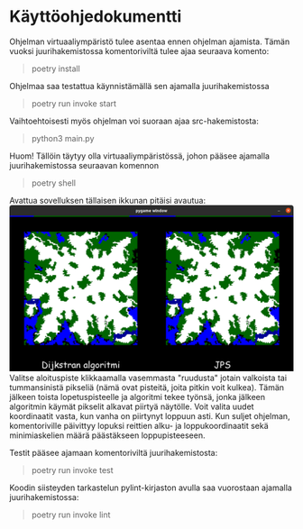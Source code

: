 # Käyttöohjedokumentti

Ohjelman virtuaaliympäristö tulee asentaa ennen ohjelman ajamista. Tämän vuoksi juurihakemistossa komentoriviltä tulee ajaa seuraava komento:

> poetry install

Ohjelmaa saa testattua käynnistämällä sen ajamalla juurihakemistossa

> poetry run invoke start

Vaihtoehtoisesti myös ohjelman voi suoraan ajaa src-hakemistosta:

> python3 main.py

Huom! Tällöin täytyy olla virtuaaliympäristössä, johon pääsee ajamalla juurihakemistossa seuraavan komennon

> poetry shell

Avattua sovelluksen tällaisen ikkunan pitäisi avautua:
![Sovellusikkuna](/documentation/ikkuna.png)
Valitse aloituspiste klikkaamalla vasemmasta "ruudusta" jotain valkoista tai tummansinistä pikseliä (nämä ovat pisteitä, joita pitkin voit kulkea). Tämän jälkeen toista lopetuspisteelle ja algoritmi tekee työnsä, jonka jälkeen algoritmin käymät pikselit alkavat piirtyä näytölle. Voit valita uudet koordinaatit vasta, kun vanha on piirtynyt loppuun asti. Kun suljet ohjelman, komentoriville päivittyy lopuksi reittien alku- ja loppukoordinaatit sekä minimiaskelien määrä päästäkseen loppupisteeseen.

Testit pääsee ajamaan komentoriviltä juurihakemistosta:

> poetry run invoke test

Koodin siisteyden tarkastelun pylint-kirjaston avulla saa vuorostaan ajamalla juurihakemistossa:

> poetry run invoke lint